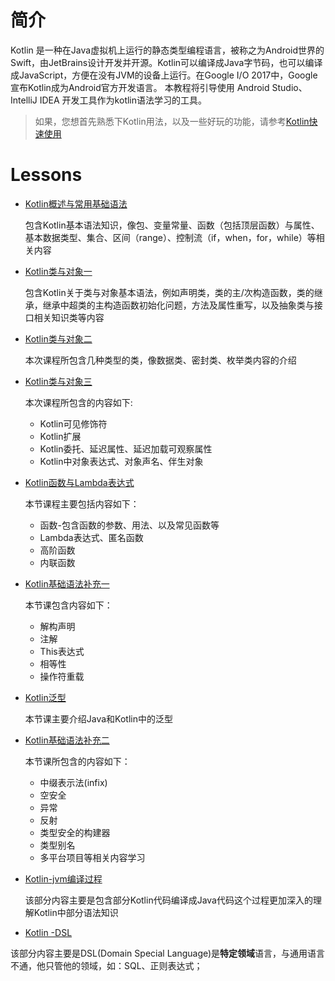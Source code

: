 # 简介
Kotlin 是一种在Java虚拟机上运行的静态类型编程语言，被称之为Android世界的Swift，由JetBrains设计开发并开源。Kotlin可以编译成Java字节码，也可以编译成JavaScript，方便在没有JVM的设备上运行。在Google I/O 2017中，Google宣布Kotlin成为Android官方开发语言。
本教程将引导使用 Android Studio、IntelliJ IDEA 开发工具作为kotlin语法学习的工具。

>如果，您想首先熟悉下Kotlin用法，以及一些好玩的功能，请参考[Kotlin快速使用](/Kotlin快速使用.md)


# Lessons
+ [Kotlin概述与常用基础语法](/overview/1.Kotlin概述与常用基础语法_v1.1.md)

  包含Kotlin基本语法知识，像包、变量常量、函数（包括顶层函数）与属性、基本数据类型、集合、区间（range）、控制流（if，when，for，while）等相关内容

+ [Kotlin类与对象一](/overview/2.Kotlin类与对象一.md)

  包含Kotlin关于类与对象基本语法，例如声明类，类的主/次构造函数，类的继承，继承中超类的主构造函数初始化问题，方法及属性重写，以及抽象类与接口相关知识类等内容

+ [Kotlin类与对象二](/overview/3.Kotlin类与对象二.md)

  本次课程所包含几种类型的类，像数据类、密封类、枚举类内容的介绍

+ [Kotlin类与对象三](/overview/4.Kotlin类与对象三.md)

  本次课程所包含的内容如下:
  - Kotlin可见修饰符
  - Kotlin扩展
  - Kotlin委托、延迟属性、延迟加载可观察属性
  - Kotlin中对象表达式、对象声名、伴生对象

+ [Kotlin函数与Lambda表达式](/overview/5.Kotlin函数与Lambda表达式.md)

  本节课程主要包括内容如下：
  - 函数-包含函数的参数、用法、以及常见函数等
  - Lambda表达式、匿名函数
  - 高阶函数
  - 内联函数

+ [Kotlin基础语法补充一](/overview/6.Kotlin基础语法补充一.md)

  本节课包含内容如下：
  - 解构声明
  - 注解
  - This表达式
  - 相等性
  - 操作符重载

+ [Kotlin泛型](/overview/7.Kotlin泛型.md)

  本节课主要介绍Java和Kotlin中的泛型

* [Kotlin基础语法补充二](/overview/8.Kotlin基础语法补充二.md)

  本节课所包含的内容如下：
  - 中缀表示法(infix)
  - 空安全
  - 异常
  - 反射
  - 类型安全的构建器
  - 类型别名
  - 多平台项目等相关内容学习

* [Kotlin-jvm编译过程](/overview/9.Kotlin-jvm编译过程.md)

  该部分内容主要是包含部分Kotlin代码编译成Java代码这个过程更加深入的理解Kotlin中部分语法知识


 * [Kotlin -DSL](/overview/10.Kotlin-DSL.md)

  该部分内容主要是DSL(Domain Special Language)是**特定领域**语言，与通用语言不通，他只管他的领域，如：SQL、正则表达式；
